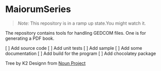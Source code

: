 # MaiorumSeries

> *Note:* This repository is in a ramp up state.You might watch it.

The repository contains tools for handling GEDCOM files. One is for generating a PDF book.

[ ] Add source code
[ ] Add unit tests
[ ] Add sample
[ ] Add some documentation
[ ] Add build for the program
[ ] Add chocolatey package

Tree by K2 Designn from [Noun Project](https://thenounproject.com/browse/icons/term/tree/)
